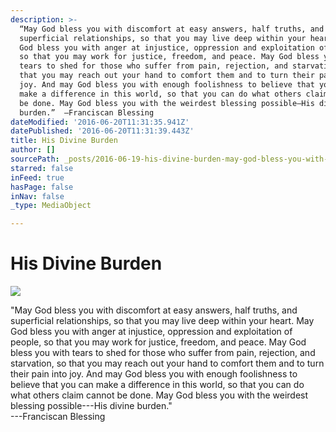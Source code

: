 ```yaml
---
description: >-
  “May God bless you with discomfort at easy answers, half truths, and
  superficial relationships, so that you may live deep within your heart. May
  God bless you with anger at injustice, oppression and exploitation of people,
  so that you may work for justice, freedom, and peace. May God bless you with
  tears to shed for those who suffer from pain, rejection, and starvation, so
  that you may reach out your hand to comfort them and to turn their pain into
  joy. And may God bless you with enough foolishness to believe that you can
  make a difference in this world, so that you can do what others claim cannot
  be done. May God bless you with the weirdest blessing possible—His divine
  burden.”  —Franciscan Blessing
dateModified: '2016-06-20T11:31:35.941Z'
datePublished: '2016-06-20T11:31:39.443Z'
title: His Divine Burden
author: []
sourcePath: _posts/2016-06-19-his-divine-burden-may-god-bless-you-with-discomfort-at-e.md
starred: false
inFeed: true
hasPage: false
inNav: false
_type: MediaObject

---
```

# His Divine Burden
![](https://the-grid-user-content.s3-us-west-2.amazonaws.com/4be9c9b7-fbaa-4a3e-900b-be349ec209a1.jpg)

"May God bless you with discomfort at easy answers, half truths, and superficial relationships, so that you may live deep within your heart. May God bless you with anger at injustice, oppression and exploitation of people, so that you may work for justice, freedom, and peace. May God bless you with tears to shed for those who suffer from pain, rejection, and starvation, so that you may reach out your hand to comfort them and to turn their pain into joy. And may God bless you with enough foolishness to believe that you can make a difference in this world, so that you can do what others claim cannot be done. May God bless you with the weirdest blessing possible---His divine burden."   
---Franciscan Blessing